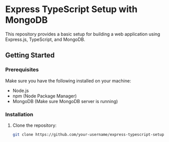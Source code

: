 # Express TypeScript Setup with MongoDB

This repository provides a basic setup for building a web application using Express.js, TypeScript, and MongoDB.

## Getting Started

### Prerequisites

Make sure you have the following installed on your machine:

- Node.js
- npm (Node Package Manager)
- MongoDB (Make sure MongoDB server is running)

### Installation

1. Clone the repository:

   ```bash
   git clone https://github.com/your-username/express-typescript-setup.git

